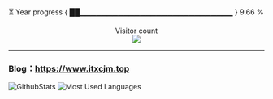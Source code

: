 ⏳ Year progress { ██▁▁▁▁▁▁▁▁▁▁▁▁▁▁▁▁▁▁▁▁▁▁▁▁▁▁▁▁ } 9.66 %
<p align="center"> 
  Visitor count<br>
  <img src="https://profile-counter.glitch.me/itxcjm/count.svg" />
</p>

---
### Blog：https://www.itxcjm.top
![GithubStats](https://github-readme-stats.vercel.app/api?username=itxcjm&show_icons=true&theme=light&layout=compact&locale=cn&include_all_commits=true)
![Most Used Languages](https://github-readme-stats.vercel.app/api/top-langs/?username=itxcjm&theme=light&layout=compact)
